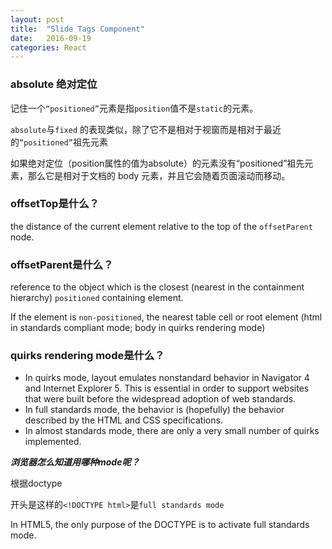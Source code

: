 ```yaml
---
layout: post
title:  "Slide Tags Component"
date:   2016-09-19
categories: React
---
```


### absolute 绝对定位

记住一个`“positioned”`元素是指`position`值不是`static`的元素。

`absolute`与`fixed` 的表现类似，除了它不是相对于视窗而是相对于最近的`“positioned”`祖先元素

如果绝对定位（position属性的值为absolute）的元素没有“positioned”祖先元素，那么它是相对于文档的 body 元素，并且它会随着页面滚动而移动。


### offsetTop是什么？

the distance of the current element relative to the top of the `offsetParent` node.

### offsetParent是什么？

reference to the object which is the closest (nearest in the containment hierarchy) `positioned` containing element.

If the element is `non-positioned`, the nearest table cell or root element (html in standards compliant mode; body in quirks rendering mode) 

### quirks rendering mode是什么？

* In quirks mode, layout emulates nonstandard behavior in Navigator 4 and Internet Explorer 5. This is essential in order to support websites that were built before the widespread adoption of web standards. 
* In full standards mode, the behavior is (hopefully) the behavior described by the HTML and CSS specifications. 
* In almost standards mode, there are only a very small number of quirks implemented.

***浏览器怎么知道用哪种mode呢？***

根据doctype

开头是这样的`<!DOCTYPE html>`是`full standards mode`

In HTML5, the only purpose of the DOCTYPE is to activate full standards mode.